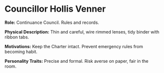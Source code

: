 # Councillor Hollis Venner

**Role:** Continuance Council. Rules and records.

**Physical Description:** Thin and careful, wire rimmed lenses, tidy binder with ribbon tabs.

**Motivations:** Keep the Charter intact. Prevent emergency rules from becoming habit.

**Personality Traits:** Precise and formal. Risk averse on paper, fair in the room.
